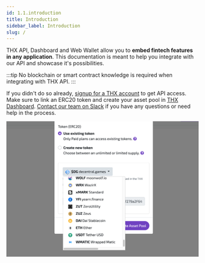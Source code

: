 ```yaml
---
id: 1.1.introduction
title: Introduction
sidebar_label: Introduction
slug: /
---
```


THX API, Dashboard and Web Wallet allow you to **embed fintech features in any application**. This documentation is meant to help you integrate with our API and showcase it's possibilities. 

:::tip
No blockchain or smart contract knowledge is required when integrating with THX API.
:::

If you didn't do so already, [signup for a THX account](https://www.thx.network/signup) to get API access. Make sure to link an ERC20 token and create your asset pool in [THX Dashboard](https://dashboard.thx.network). [Contact our team on Slack](https://thx.page.link/slack) if you have any questions or need help in the process.

[![img](../static/img/quickswap_tokens.png)](../static/img/quickswap_tokens.png)
